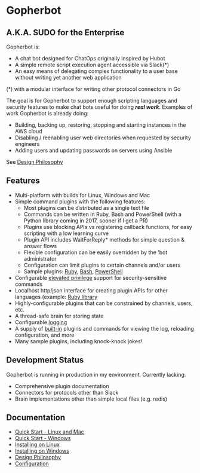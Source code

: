 # Gopherbot
## A.K.A. SUDO for the Enterprise
Gopherbot is:
* A chat bot designed for ChatOps originally inspired by Hubot
* A simple remote script execution agent accessible via Slack(*)
* An easy means of delegating complex functionality to a user base without writing yet another web application

 (*) with a modular interface for writing other protocol connectors in Go

The goal is for Gopherbot to support enough scripting languages and security features to make chat bots useful for
doing **_real work_**. Examples of work Gopherbot is already doing:
* Building, backing up, restoring, stopping and starting instances in the AWS cloud
* Disabling / reenabling user web directories when requested by security engineers
* Adding users and updating passwords on servers using Ansible

See [Design Philosophy](doc/Design.md)

## Features
* Multi-platform with builds for Linux, Windows and Mac
* Simple command plugins with the following features:
  * Most plugins can be distributed as a single text file
  * Commands can be written in Ruby, Bash and PowerShell (with a Python library coming in 2017, sooner if I get a PR)
  * Plugins use blocking APIs vs registering callback functions, for easy scripting with a low learning curve
  * Plugin API includes WaitForReply* methods for simple question & answer flows
  * Flexible configuration can be easily overridden by the 'bot administrator
  * Configuration can limit plugins to certain channels and/or users
  * Sample plugins: [Ruby](plugins/rubydemo), [Bash](plugins/bash), [PowerShell](plugins/psdemo.ps1)
* Configurable [elevated privilege](doc/Elevation.md) support for security-sensitive commands
* Localhost http/json interface for creating plugin APIs for other languages (example: [Ruby library](lib/rubylib.rb)
* Highly-configurable plugins that can be constrained by channels, users, etc.
* A thread-safe brain for storing state
* Configurable [logging](doc/Builtins.md#log)
* A supply of [built-in](doc/Builtins.md) plugins and commands for viewing the log, reloading configuration, and more
* Many sample plugins, including knock-knock jokes!

## Development Status
Gopherbot is running in production in my environment. Currently lacking:
* Comprehensive plugin documentation
* Connectors for protocols other than Slack
* Brain implementations other than simple local files (e.g. redis)

## Documentation
* [Quick Start - Linux and Mac](doc/Quick-Start-Linux-Mac.md)
* [Quick Start - Windows](doc/Quick-Start-Windows.md)
* [Installing on Linux](doc/Linux-Install.md)
* [Installing on Windows](doc/Windows-Install.md)
* [Design Philosophy](doc/Design.md)
* [Configuration](doc/Configuration.md)
